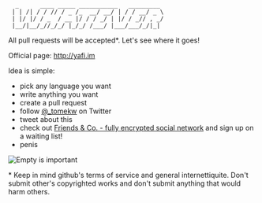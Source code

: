
```
  _      ____ _____ ___________   _________
 | | /| / / // / _ /_  __/ __/ | / / __/ _ \
 | |/ |/ / _  / __ |/ / / _/ | |/ / _// , _/
 |__/|__/_//_/_/ |_/_/ /___/ |___/___/_/|_|
```

All pull requests will be accepted*. Let's see where it goes!

Official page: http://yafi.im

Idea is simple:

* pick any language you want
* write anything you want
* create a pull request
* follow [@_tomekw](https://twitter.com/_tomekw) on Twitter
* tweet about this
* check out [Friends & Co. - fully encrypted social network](http://www.friendsand.co) and sign up on a waiting list!
* penis

![Empty is important](https://camo.githubusercontent.com/145dc0338a7caa0e7c20407ab0d5379b6100cea0/687474703a2f2f7777772e6b6a636c75622e636f6d2f55706c6f616446696c652f6578635f626f6172645f36362f323031332f30332f31342f372831292832292e6a7067)

\* Keep in mind github's terms of service and general internettiquite. Don't submit other's copyrighted works and don't submit anything that would harm others.
